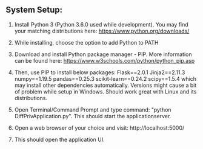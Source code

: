 System Setup:
------------------------------------------------------------------------

1. Install Python 3 (Python 3.6.0 used while development). You may find your matching distributions here: https://www.python.org/downloads/
2. While installing, choose the option to add Python to PATH
3. Download and install Python package manager - PIP. More information can be found here: https://www.w3schools.com/python/python_pip.asp
4. Then, use PIP to install below packages:
		Flask==2.0.1
		Jinja2==2.11.3
		numpy==1.19.5
		pandas==0.25.3
		scikit-learn==0.24.2
		scipy==1.5.4
	which may install other dependencies automatically. Versions might cause a bit of problem while setup in Windows. Should work great with Linux and its distributions.

5. Open Terminal/Command Prompt and type command: "python DiffPrivApplication.py". This should start the applicationserver. 
6. Open a web browser of your choice and visit: http://localhost:5000/
7. This should open the application UI.

	
